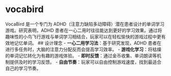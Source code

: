 # vocabird
VocaBird 是一个专门为 ADHD（注意力缺陷多动障碍）潜在患者设计的单词学习游戏。研究表明，ADHD 患者在一心二用时往往能达到更好的学习效果。通过将趣味性的小鸟飞行游戏与单词学习相结合，玩家可以在轻松愉快的游戏过程中更有效地记忆单词。  ## 设计理念  - **一心二用学习法**：基于研究发现，ADHD 患者在进行多任务时，大脑的注意力分配反而会提高学习效率。 - **游戏化学习**：将枯燥的单词记忆转化为有趣的游戏体验。 - **即时反馈**：通过金币收集、单词朗读等机制提供及时的学习反馈。 - **自由节奏**：玩家可以自由控制游戏速度，找到最适合自己的学习节奏。
